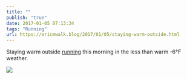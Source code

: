 ```yaml
---
title: ""
publish: "true"
date: 2017-01-05 07:13:34
tags: "Running"
url: https://ericmwalk.blog/2017/01/05/staying-warm-outside.html
---
```


Staying warm outside [running](https://www.strava.com/activities/821933040) this morning in the less than warm -6°F weather.

![](https://ericmwalk.blog/uploads/2022/7464111d59.jpg)